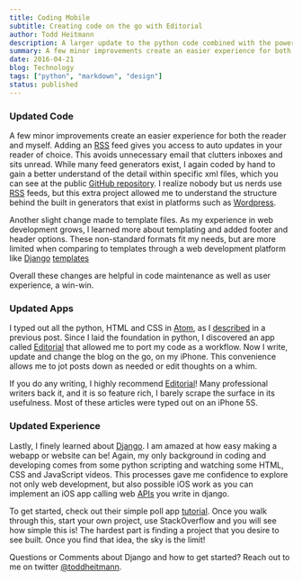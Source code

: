 ```yaml
---
title: Coding Mobile
subtitle: Creating code on the go with Editorial
author: Todd Heitmann
description: A larger update to the python code combined with the power of Editorial Workflows allows me to write, review and publish all on the go.
summary: A few minor improvements create an easier experience for both the reader and myself. Adding an RSS feed gives you access to auto updates in your reader of choice. This avoids unnecessary email that clutters inboxes and sits unread. While many feed generators exist, I again coded by hand to gain a better understand of the detail within specific xml files, which you can see at the public GitHub repository. I realize nobody but us nerds use RSS feeds, but this extra project allowed me to understand the structure behind the built in generators that exist in platforms such as Wordpress.
date: 2016-04-21
blog: Technology
tags: ["python", "markdown", "design"]
status: published
---
```


### Updated Code

A few minor improvements create an easier experience for both the reader and myself. Adding an [RSS](www.toddheitmann.com/atom.xml) feed gives you access to auto updates in your reader of choice. This avoids unnecessary email that clutters inboxes and sits unread. While many feed generators exist, I again coded by hand to gain a better understand of the detail within specific xml files, which you can see at the public [GitHub repository](www.github.com/toddheitmann). I realize nobody but us nerds use [RSS](www.toddheitmann.com/atom.xml) feeds, but this extra project allowed me to understand the structure behind the built in generators that exist in platforms such as [Wordpress](https://wordpress.com).

Another slight change made to template files. As my experience in web development grows, I learned more about templating and added footer and header options. These non-standard formats fit my needs, but are more limited when comparing to templates through a web development platform like [Django](www.djangoproject.com) [templates](https://docs.djangoproject.com/en/1.9/topics/templates/)

Overall these changes are helpful in code maintenance as well as user experience, a win-win.

### Updated Apps

I typed out all the python, HTML and CSS in [Atom](https://atom.io), as I [described](http://toddheitmann.com/2015/how-i-built-this-website.html) in a previous post. Since I laid the foundation in python, I discovered an app called [Editorial](http://omz-software.com/editorial/) that allowed me to port my code as a workflow. Now I write, update and change the blog on the go, on my iPhone. This convenience allows me to jot posts down as needed or edit thoughts on a whim.

If you do any writing, I highly recommend [Editorial](http://omz-software.com/editorial/)! Many professional writers back it, and it is so feature rich, I barely scrape the surface in its usefulness. Most of these articles were typed out on an iPhone 5S.


### Updated Experience

Lastly, I finely learned about [Django](https://www.djangoproject.com). I am amazed at how easy making a webapp or website can be! Again, my only background in coding and developing comes from some python scripting and watching some HTML, CSS and JavaScript videos. This processes gave me confidence to explore not only web development, but also possible iOS work as you can implement an iOS app calling web [APIs](http://www.django-rest-framework.org) you write in django.

To get started, check out their simple poll app [tutorial](https://docs.djangoproject.com/en/1.9/intro/tutorial01/).  Once you walk through this, start your own project, use StackOverflow and you will see how simple this is! The hardest part is finding a project that you desire to see built. Once you find that idea, the sky is the limit!


Questions or Comments about Django and how to get started? Reach out to me on twitter [@toddheitmann](https://twitter.com/toddheitmann).
